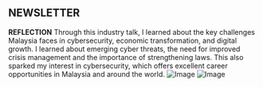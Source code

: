 ## **NEWSLETTER**
**REFLECTION**
Through this industry talk, I learned about the key challenges Malaysia faces in cybersecurity, economic transformation, and digital growth. I learned about emerging cyber threats, the need for improved crisis management and the importance of strengthening laws. This also sparked my interest in cybersecurity, which offers excellent career opportunities in Malaysia and around the world.
![Image](https://github.com/user-attachments/assets/8faf74ff-2087-4c98-83ef-cfd8b2964112)
![Image](https://github.com/user-attachments/assets/7af389fe-2e35-4847-8077-aef51b70eb50)
